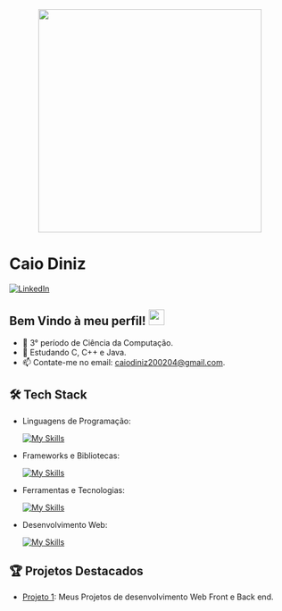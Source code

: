 
<div align="center">
<img src="https://github.com/Anmol-Baranwal/Cool-GIFs-For-GitHub/assets/74038190/403af6cc-32fd-4026-8fb5-ae523bf899c3" width="400">
</div>

# Caio Diniz
[![LinkedIn](https://img.shields.io/badge/LinkedIn-[SeuPerfil]-blue?logo=linkedin)](https://www.linkedin.com/in/caio-diniz-629933235/)


 ## Bem Vindo à meu perfil! <img src="https://media.giphy.com/media/hvRJCLFzcasrR4ia7z/giphy.gif" width="28">


- 🥇 3° período de Ciência da Computação.
- 🌱 Estudando C, C++ e Java.
- 📫 Contate-me no email: caiodiniz200204@gmail.com.


##  🛠  Tech Stack


- Linguagens de Programação: 

    [![My Skills](https://skillicons.dev/icons?i=java,javascript,c,cpp,cs)](https://skillicons.dev)
  
- Frameworks e Bibliotecas: 

    [![My Skills](https://skillicons.dev/icons?i=spring,react,angular,figma)](https://skillicons.dev)

- Ferramentas e Tecnologias: 

    [![My Skills](https://skillicons.dev/icons?i=git,github,visualstudio,discord)](https://skillicons.dev)
  
- Desenvolvimento Web:

    [![My Skills](https://skillicons.dev/icons?i=php,html,css)](https://skillicons.dev)

## 🏆 Projetos Destacados

- [Projeto 1](https://github.com/CaioFD/Meus-Projetos/tree/main): Meus Projetos de desenvolvimento Web Front e Back end.

